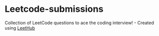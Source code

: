 # Leetcode-submissions
Collection of LeetCode questions to ace the coding interview! - Created using [LeetHub](https://github.com/QasimWani/LeetHub)

